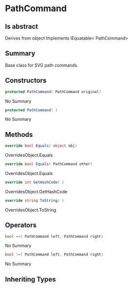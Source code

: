 # PathCommand

## Is abstract
Derives from object
Implements IEquatable< PathCommand>

## Summary

Base class for SVG path commands.
## Constructors

```c#
protected PathCommand( PathCommand original) 
```
No Summary
```c#
protected PathCommand( ) 
```
No Summary
## Methods

```c#
override bool Equals( object obj) 
```
OverridesObject.Equals
```c#
override bool Equals( PathCommand other) 
```
OverridesObject.Equals
```c#
override int GetHashCode( ) 
```
OverridesObject.GetHashCode
```c#
override string ToString( ) 
```
OverridesObject.ToString
## Operators

```c#
bool ==( PathCommand left, PathCommand right) 
```
No Summary
```c#
bool !=( PathCommand left, PathCommand right) 
```
No Summary
## Inheriting Types

